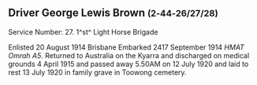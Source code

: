 ## Driver George Lewis Brown <small>(2‑44‑26/27/28)</small>

Service Number: 27. 1^st^ Light Horse Brigade 

Enlisted 20 August 1914 Brisbane Embarked 2417 September 1914 *HMAT Omrah A5*. Returned to Australia on the Kyarra and discharged on medical grounds 4 April 1915 and passed away 5.50AM on 12 July 1920 and laid to rest 13 July 1920 in family grave in Toowong cemetery.
